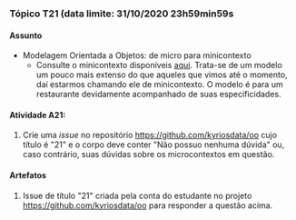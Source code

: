 ### Tópico T21 (data limite: **31/10/2020 23h59min59s**

#### Assunto

- Modelagem Orientada a Objetos: de micro para minicontexto
  - Consulte o minicontexto disponíveis [aqui](../modelos/modelos-09.md). Trata-se de um modelo um pouco mais extenso do que aqueles que vimos
    até o momento, daí estarmos chamando ele de minicontexto. O modelo
    é para um restaurante devidamente acompanhado de suas especificidades.

#### Atividade A21:

1. Crie uma _issue_ no repositório https://github.com/kyriosdata/oo cujo título é "21" e o corpo deve conter "Não possuo nenhuma dúvida" ou, caso contrário, suas dúvidas sobre os microcontextos em questão.

#### Artefatos

1. Issue de título "21" criada pela conta do estudante no projeto https://github.com/kyriosdata/oo para responder a questão acima.
